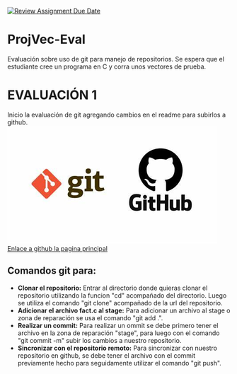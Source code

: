 [![Review Assignment Due Date](https://classroom.github.com/assets/deadline-readme-button-24ddc0f5d75046c5622901739e7c5dd533143b0c8e959d652212380cedb1ea36.svg)](https://classroom.github.com/a/L-l2uhAO)
# ProjVec-Eval
Evaluación sobre uso de git para manejo de repositorios. Se espera que el estudiante cree un programa en C y corra unos vectores de prueba. 
# EVALUACIÓN 1
Inicio la evaluación de git agregando cambios en el readme para subirlos a github.
![Logo de git](imagen1.jpg)
[Enlace a github la pagina principal](https://github.com/github)
## Comandos git para:
- **Clonar el repositorio:** Entrar al directorio donde quieras clonar el repositorio utilizando la funcion "cd" acompañado del directorio. Luego se utiliza el comando "git clone" acompañado de la url del repositorio.
- **Adicionar el archivo fact.c al stage:** Para adicionar un archivo al stage o zona de reparación se usa el comando "git add .".
- **Realizar un commit:** Para realizar un ommit se debe primero tener el archivo en la zona de reparación "stage", para luego con el comando "git commit -m" subir los cambios a nuestro repositorio.
- **Sincronizar con el repositorio remoto:** Para sincronizar con nuestro repositorio en github, se debe tener el archivo con el commit previamente hecho para seguidamente utilizar el comando "git push".